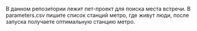 В данном репозитории лежит пет-проект для поиска места встречи.
В parameters.csv пишите список станций метро, где живут люди, после запуска получаете оптимальную станцию метро.
